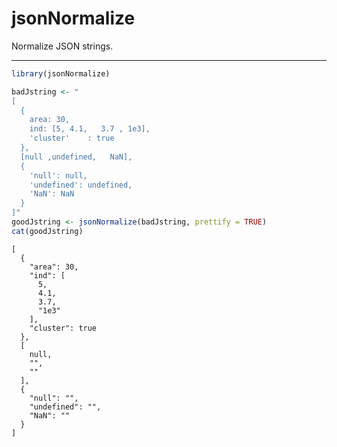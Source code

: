 jsonNormalize
================

Normalize JSON strings.

------------------------------------------------------------------------

``` r
library(jsonNormalize)

badJstring <- "
[
  {
    area: 30,
    ind: [5, 4.1,   3.7 , 1e3],
    'cluster'    : true
  },
  [null ,undefined,   NaN],
  {
    'null': null,
    'undefined': undefined,
    'NaN': NaN
  }
]"
goodJstring <- jsonNormalize(badJstring, prettify = TRUE)
cat(goodJstring)
```

    [
      {
        "area": 30,
        "ind": [
          5,
          4.1,
          3.7,
          "1e3"
        ],
        "cluster": true
      },
      [
        null,
        "",
        ""
      ],
      {
        "null": "",
        "undefined": "",
        "NaN": ""
      }
    ]
